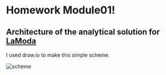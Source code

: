 # Homework Module01!
## Architecture of the analytical solution for [LaModa](https://www.lamoda.ru/)
I used draw.io to make this simple scheme.

![scheme](https://github.com/halltape/data-engineering/blob/develop/DE-101%20Modules/Module01/Homework01/png/SchemeArch.png)
